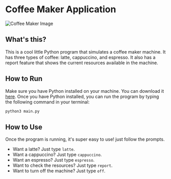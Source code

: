 # Coffee Maker Application

![Coffee Maker Image](https://github.com/oluwatunmiisheii/python-cli-apps/assets/42435593/e5f94fac-f8a0-45dd-8ee6-ce5d95bea6aa)


## What's this?

This is a cool little Python program that simulates a coffee maker machine. It has three types of coffee: latte, cappuccino, and espresso. It also has a report feature that shows the current resources available in the machine.

## How to Run

Make sure you have Python installed on your machine. You can download it [here](https://www.python.org/downloads/). Once you have Python installed, you can run the program by typing the following command in your terminal:

```bash
python3 main.py
```

## How to Use
Once the program is running, it's super easy to use! just follow the prompts.

- Want a latte? Just type `latte`.
- Want a cappuccino? Just type `cappuccino`.
- Want an espresso? Just type `espresso`.
- Want to check the resources? Just type `report`.
-  Want to turn off the machine? Just type `off`.
